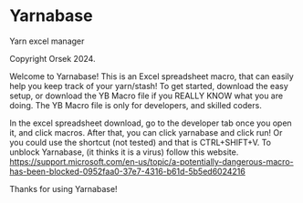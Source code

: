 # Yarnabase
Yarn excel manager 

Copyright Orsek 2024.

Welcome to Yarnabase!
This is an Excel spreadsheet macro, that can easily help you keep track of your yarn/stash!
To get started, download the easy setup, or download the YB Macro file if you REALLY KNOW what you are doing. The YB Macro file is only for developers, and skilled coders.

In the excel spreadsheet download, go to the developer tab once you open it, and click macros. After that, you can click yarnabase and click run!
Or you could use the shortcut (not tested) and that is CTRL+SHIFT+V.
To unblock Yarnabase, (it thinks it is a virus) follow this website. https://support.microsoft.com/en-us/topic/a-potentially-dangerous-macro-has-been-blocked-0952faa0-37e7-4316-b61d-5b5ed6024216

Thanks for using Yarnabase!

